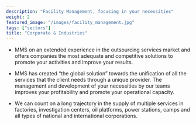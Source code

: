 ```yaml
---
description: "Facility Management, focusing in your necessities"
weight: 2
featured_image: "/images/facility_management.jpg"
tags: ["sectors"]
title: "Corporate & Industries"
---
```


- MMS on an extended experience in the outsourcing services market and offers companies the most adequate and competitive solutions to promote your activities and improve your results.

- MMS has created “the global solution” towards the unification of all the services that the client needs through a unique provider. The management and development of your necessities by our teams improves your profitability and promote your operational capacity.

- We can count on a long trajectory in the supply of multiple services in factories, investigation centers, oil platforms, power stations, camps and all types of national and international corporations.
